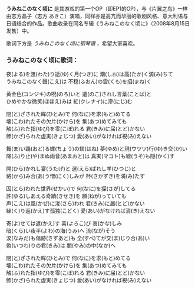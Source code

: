 

**うみねこのなく顷に** 是其游戏的第一个OP（即EP1的OP），与《片翼之鸟》一样由志方晶子（志方
あきこ）演唱，同样亦是高亢而华丽的歌剧风格、意大利语与日语结合的作品。歌曲收录在同名专辑《うみねこのなく顷に》（2008年8月15日发售）中。

  
歌词下方是 _うみねこのなく顷に钢琴谱_ ，希望大家喜欢。

### うみねこのなく顷に歌词：

夜(よる)を渡(わた)り逝(ゆ)く月(つき)に 潮(しお)は高(たか)く満(み)ちて  
うみねこのなく聲(こえ)は 不穏(ふおん)の雲(くも)を招(まね)く

黄金色(コンジキ)の呪(のろ)いと 遺(のこ)されし言葉(ことば)と  
ひめやかな微笑(ほほえ)みは 紅(クレナイ)に滲(にじ)む

閉(と)ざされた眸(ひとみ)で 何(なに)を求(もと)めてる  
壊(こわ)れたその欠片(かけら)を 集(あつ)めてみても  
触(ふ)れた指(ゆび)を零(こぼ)れる 君(きみ)に届(とど)かない  
飾(かざ)られた虚実(きょじつ) 愛(あい)がなければ視(み)えない

舞(ま)い踊(おど)る蝶(ちょう)の翅(はね) 夢(ゆめ)と現(ウツツ)行(ゆ)き交(か)い  
降(ふ)り止(や)まぬ雨音(あまおと)は 真実(マコト)も嘘(うそ)も隠(かく)す

開(ひら)かれし宴(うたげ)と 選(えら)ばれし羊(ひつじ)と  
絡(から)み合(あ)う憎(にく)しみが 杯(さかずき)を満(み)たす

囚(とら)われた世界(せかい)で 何(なに)を探(さが)してる  
許(ゆる)しあえる奇蹟(きせき)を 願(ねが)っていても  
声(こえ)は風(かぜ)に浚(さら)われ 君(きみ)に届(とど)かない  
繰(く)り返(かえ)す孤独(こどく) 愛(あい)がなければ消(き)えない

寄(よ)せては返(かえ)す 喜(よろこ)び 哀(かな)しみ  
暗(くら)い夜半(よわ)の海(うみ)へ 流(なが)そう  
涙(なみだ)も傷跡(きずあと)も 全(すべ)てが交(ま)じり合(あ)い  
偽(いつわ)りの君(きみ)は 闇(やみ)の中(なか)へ

閉(と)ざされた眸(ひとみ)で 何(なに)を求(もと)めてる  
壊(こわ)れたその欠片(かけら)を 集(あつ)めてみても  
触(ふ)れた指(ゆび)を零(こぼ)れる 君(きみ)に届(とど)かない  
飾(かざ)られた虚実(きょじつ) 愛(あい)がなければ視(み)えない

